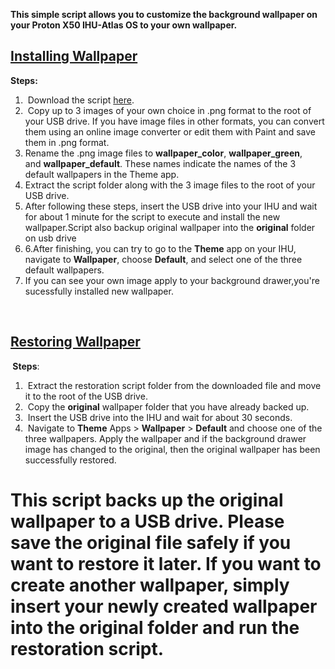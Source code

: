 <p dir="auto" data-sourcepos="1:1-1:122"><strong>This simple script allows you to customize the background wallpaper on your Proton X50 IHU-Atlas OS to your own wallpaper.</strong></p>
<h2 dir="auto"><a id="user-content-installing-wallpaper" class="anchor" href="https://github.com/silentshadow88/Mod-Wallpaper-for-Proton-X50-Atlas-OS/edit/main/README.md#installing-wallpaper"></a><span style="text-decoration: underline;"><strong>Installing Wallpaper</strong></span></h2>
<p><strong>Steps:</strong></p>
<ol>
<li dir="auto">&nbsp;Download the script&nbsp;<a href="https://drive.google.com/file/d/1TjxV2UE5Y76gNvKHD2fYUWFLPyG90p-s/view?usp=share_link" rel="nofollow">here</a>.</li>
<li dir="auto">&nbsp;Copy up to 3 images of your own choice in .png format to the root of your USB drive. If you have image files in other formats, you can convert them using an online image converter or edit them with Paint and save them in .png format.</li>
<li dir="auto">Rename the .png image files to&nbsp;<strong>wallpaper_color</strong>,&nbsp;<strong>wallpaper_green</strong>, and&nbsp;<strong>wallpaper_default</strong>. These names indicate the names of the 3 default wallpapers in the Theme app.</li>
<li dir="auto">Extract the script folder along with the 3 image files to the root of your USB drive.</li>
<li dir="auto">After following these steps, insert the USB drive into your IHU and wait for about 1 minute for the script to execute and install the new wallpaper.Script also backup original wallpaper into the&nbsp;<strong>original</strong>&nbsp;folder on usb drive</li>
<li dir="auto">6.After finishing, you can try to go to the&nbsp;<strong>Theme</strong>&nbsp;app on your IHU, navigate to&nbsp;<strong>Wallpaper</strong>, choose&nbsp;<strong>Default</strong>, and select one of the three default wallpapers.</li>
<li dir="auto">If you can see your own image apply to your background drawer,you're sucessfully installed new wallpaper.</li>
</ol>
<p>&nbsp;</p>
<h2><span style="text-decoration: underline;"><strong>Restoring Wallpaper</strong></span></h2>
<p dir="auto"><strong>&nbsp;</strong><strong>Steps</strong>:</p>
<div dir="auto">
<div dir="auto">
<div dir="auto">
<div dir="auto">
<div dir="auto">
<div dir="auto">
<ol dir="auto">
<li>&nbsp;Extract the restoration script folder from the downloaded file and move it to the root of the USB drive.</li>
<li>&nbsp;Copy the&nbsp;<strong>original</strong>&nbsp;wallpaper folder that you have already backed up.</li>
<li>&nbsp;Insert the USB drive into the IHU and wait for about 30 seconds.</li>
<li>&nbsp;Navigate to&nbsp;<strong>Theme</strong>&nbsp;Apps &gt;&nbsp;<strong>Wallpaper</strong>&nbsp;&gt;&nbsp;<strong>Default</strong>&nbsp;and choose one of the three wallpapers. Apply the wallpaper and if the background drawer image has changed to the original, then the original wallpaper has been successfully restored.</li>
</ol>
<h1>This script backs up the original wallpaper to a USB drive. Please save the original file safely if you want to restore it later. If you want to create another wallpaper, simply insert your newly created wallpaper into the original folder and run the restoration script.</h1>
</div>
</div>
</div>
</div>
</div>
</div>
